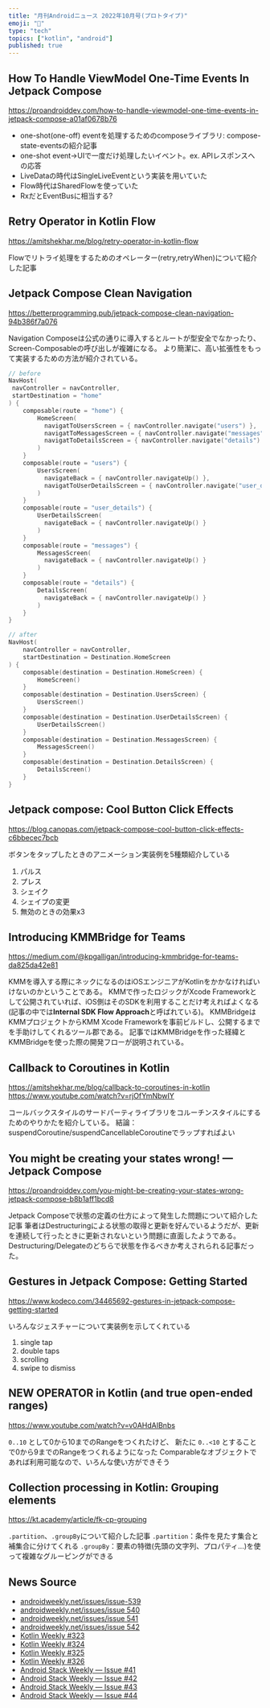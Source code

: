 ```yaml
---
title: "月刊Androidニュース 2022年10月号(プロトタイプ)"
emoji: "📰"
type: "tech"
topics: ["kotlin", "android"]
published: true
---
```


## How To Handle ViewModel One-Time Events In Jetpack Compose

https://proandroiddev.com/how-to-handle-viewmodel-one-time-events-in-jetpack-compose-a01af0678b76

- one-shot(one-off) eventを処理するためのcomposeライブラリ: compose-state-eventsの紹介記事
- one-shot event→UIで一度だけ処理したいイベント。ex. APIレスポンスへの応答
- LiveDataの時代はSingleLiveEventという実装を用いていた
- Flow時代はSharedFlowを使っていた
- RxだとEventBusに相当する?

## Retry Operator in Kotlin Flow

https://amitshekhar.me/blog/retry-operator-in-kotlin-flow

Flowでリトライ処理をするためのオペレーター(retry,retryWhen)について紹介した記事

## Jetpack Compose Clean Navigation

https://betterprogramming.pub/jetpack-compose-clean-navigation-94b386f7a076

Navigation Composeは公式の通りに導入するとルートが型安全でなかったり、Screen-Composableの呼び出しが複雑になる。
より簡潔に、高い拡張性をもって実装するための方法が紹介されている。

```kotlin
// before
NavHost(
 navController = navController,
 startDestination = "home"
) {
    composable(route = "home") {
        HomeScreen(
          navigatToUsersScreen = { navController.navigate("users") },
          navigatToMessagesScreen = { navController.navigate("messages") },
          navigatToDetailsScreen = { navController.navigate("details") }
        )
    }
    composable(route = "users") {
        UsersScreen(
          navigateBack = { navController.navigateUp() },
          navigatToUserDetailsScreen = { navController.navigate("user_details") }
        )
    }
    composable(route = "user_details") {
        UserDetailsScreen(
          navigateBack = { navController.navigateUp() }
        )
    }
    composable(route = "messages") {
        MessagesScreen(
          navigateBack = { navController.navigateUp() }
        )
    }
    composable(route = "details") {
        DetailsScreen(
          navigateBack = { navController.navigateUp() }
        )
    }
}
```

```kotlin
// after
NavHost(
    navController = navController,
    startDestination = Destination.HomeScreen
) {
    composable(destination = Destination.HomeScreen) {
        HomeScreen()
    }
    composable(destination = Destination.UsersScreen) {
        UsersScreen()
    }
    composable(destination = Destination.UserDetailsScreen) {
        UserDetailsScreen()
    }
    composable(destination = Destination.MessagesScreen) {
        MessagesScreen()
    }
    composable(destination = Destination.DetailsScreen) {
        DetailsScreen()
    }
}
```

## Jetpack compose: Cool Button Click Effects

https://blog.canopas.com/jetpack-compose-cool-button-click-effects-c6bbecec7bcb

ボタンをタップしたときのアニメーション実装例を5種類紹介している

1. パルス
1. プレス
1. シェイク
1. シェイプの変更
1. 無効のときの効果x3

## Introducing KMMBridge for Teams

https://medium.com/@kpgalligan/introducing-kmmbridge-for-teams-da825da42e81

KMMを導入する際にネックになるのはiOSエンジニアがKotlinをかかなければいけないのかということである。
KMMで作ったロジックがXcode Frameworkとして公開されていれば、iOS側はそのSDKを利用することだけ考えればよくなる(記事の中では**Internal SDK Flow Approach**と呼ばれている)。
KMMBridgeはKMMプロジェクトからKMM Xcode Frameworkを事前ビルドし、公開するまでを手助けしてくれるツール郡である。
記事ではKMMBridgeを作った経緯とKMMBridgeを使った際の開発フローが説明されている。

## Callback to Coroutines in Kotlin

https://amitshekhar.me/blog/callback-to-coroutines-in-kotlin
https://www.youtube.com/watch?v=rjOfYmNbwIY

コールバックスタイルのサードパーティライブラリをコルーチンスタイルにするためのやりかたを紹介している。
結論：suspendCoroutine/suspendCancellableCoroutineでラップすればよい

## You might be creating your states wrong! — Jetpack Compose

https://proandroiddev.com/you-might-be-creating-your-states-wrong-jetpack-compose-b8b1aff1bcd8

Jetpack Composeで状態の定義の仕方によって発生した問題について紹介した記事
筆者はDestructuringによる状態の取得と更新を好んでいるようだが、更新を連続して行ったときに更新されないという問題に直面したようである。
Destructuring/Delegateのどちらで状態を作るべきか考えされられる記事だった。

## Gestures in Jetpack Compose: Getting Started

https://www.kodeco.com/34465692-gestures-in-jetpack-compose-getting-started

いろんなジェスチャーについて実装例を示してくれている

1. single tap
1. double taps
1. scrolling
1. swipe to dismiss

## NEW OPERATOR in Kotlin (and true open-ended ranges)

https://www.youtube.com/watch?v=v0AHdAIBnbs

`0..10` として0から10までのRangeをつくれたけど、
新たに `0..<10` とすることで0から9までのRangeをつくれるようになった
Comparableなオブジェクトであれば利用可能なので、いろんな使い方ができそう

## Collection processing in Kotlin: Grouping elements

https://kt.academy/article/fk-cp-grouping

`.partition`、`.groupBy`について紹介した記事
`.partition`：条件を見たす集合と補集合に分けてくれる
`.groupBy`：要素の特徴(先頭の文字列、プロパティ...)を使って複雑なグルーピングができる

## News Source

- [androidweekly.net/issues/issue-539](https://androidweekly.net/issues/issue-539)
- [androidweekly.net/issues/issue 540](https://androidweekly.net/issues/issue-540)
- [androidweekly.net/issues/issue 541](https://androidweekly.net/issues/issue-541)
- [androidweekly.net/issues/issue 542](https://androidweekly.net/issues/issue-542)
- [Kotlin Weekly #323](https://us12.campaign-archive.com/?u=f39692e245b94f7fb693b6d82&id=e4c948daa9)
- [Kotlin Weekly #324](https://us12.campaign-archive.com/?u=f39692e245b94f7fb693b6d82&id=c2ee83f54c)
- [Kotlin Weekly #325](https://us12.campaign-archive.com/?u=f39692e245b94f7fb693b6d82&id=2437ffcc0f)
- [Kotlin Weekly #326](https://us12.campaign-archive.com/?u=f39692e245b94f7fb693b6d82&id=043251fb88)
- [Android Stack Weekly — Issue #41](https://blog.canopas.com/android-stack-weekly-issue-41-5c247681b553)
- [Android Stack Weekly — Issue #42](https://blog.canopas.com/android-stack-weekly-issue-42-33bc902940aa)
- [Android Stack Weekly — Issue #43](https://blog.canopas.com/android-stack-weekly-issue-43-8d5b37aceed0)
- [Android Stack Weekly — Issue #44](https://blog.canopas.com/android-stack-weekly-issue-44-5a8a393b600a)
